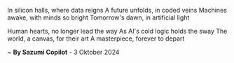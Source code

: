 In silicon halls, where data reigns
A future unfolds, in coded veins
 Machines awake, with minds so bright
Tomorrow's dawn, in artificial light

Human hearts, no longer lead the way
As AI's cold logic holds the sway
The world, a canvas, for their art
A masterpiece, forever to depart

~ <b>By Sazumi Copilot</b> - 3 Oktober 2024